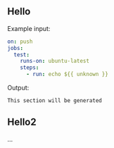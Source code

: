 <a name="hello"></a>
## Hello

Example input:

```yaml
on: push
jobs:
  test:
    runs-on: ubuntu-latest
    steps:
      - run: echo ${{ unknown }}
```

Output:

```
This section will be generated
```

<a name="hello2"></a>
## Hello2

...
